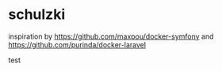 # schulzki

inspiration by
https://github.com/maxpou/docker-symfony
and
https://github.com/purinda/docker-laravel


test